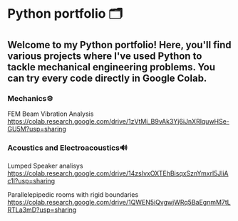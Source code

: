 # Python portfolio 🗂️
## Welcome to my Python portfolio! Here, you'll find various projects where I've used Python to tackle mechanical engineering problems. You can try every code directly in Google Colab.


### Mechanics⚙️
FEM Beam Vibration Analysis
https://colab.research.google.com/drive/1zVtMi_B9vAk3Yj6iJnXRlquwHSe-GU5M?usp=sharing

### Acoustics and Electroacoustics🔊
Lumped Speaker analisys
https://colab.research.google.com/drive/14zsIvxOXTEhBisqxSznYmxrl5JliAc1l?usp=sharing


Parallelepipedic rooms with rigid boundaries
https://colab.research.google.com/drive/1QWEN5iQvgwjWRq5BaEgnmM7tLRTLa3mD?usp=sharing
